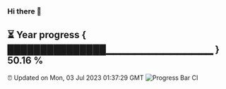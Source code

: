### Hi there 👋
⏳ Year progress { ███████████████▁▁▁▁▁▁▁▁▁▁▁▁▁▁▁ } 50.16 %
---
⏰ Updated on Mon, 03 Jul 2023 01:37:29 GMT
![Progress Bar CI](https://github.com/liununu/liununu/workflows/Progress%20Bar%20CI/badge.svg)
